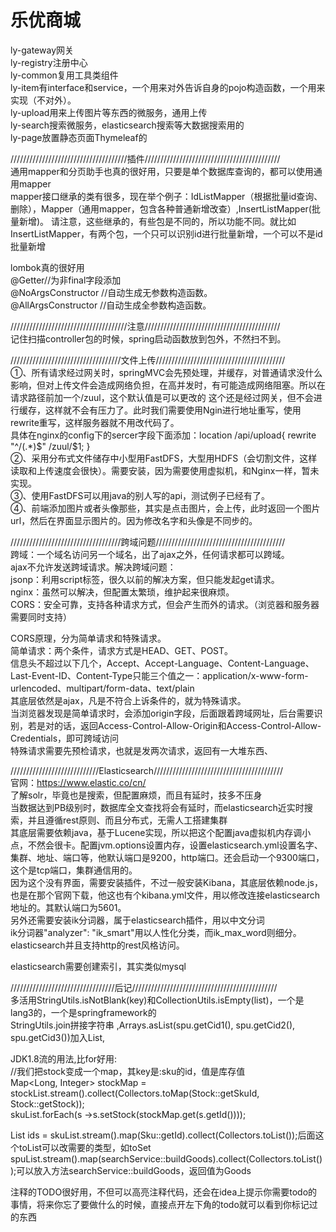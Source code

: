 ﻿# 乐优商城
ly-gateway网关  
ly-registry注册中心  
ly-common复用工具类组件  
ly-item有interface和service，一个用来对外告诉自身的pojo构造函数，一个用来实现（不对外）。  
ly-upload用来上传图片等东西的微服务，通用上传  
ly-search搜索微服务，elasticsearch搜索等大数据搜索用的  
ly-page放置静态页面Thymeleaf的  

/////////////////////////////////////插件///////////////////////////////////////////  
通用mapper和分页助手也真的很好用，只要是单个数据库查询的，都可以使用通用mapper    
mapper接口继承的类有很多，现在举个例子：IdListMapper（根据批量id查询、删除），Mapper（通用mapper，包含各种普通新增改查）,InsertListMapper(批量新增)。
请注意，这些继承的，有些包是不同的，所以功能不同。就比如InsertListMapper，有两个包，一个只可以识别id进行批量新增，一个可以不是id批量新增 

lombok真的很好用  
@Getter//为非final字段添加  
@NoArgsConstructor //自动生成无参数构造函数。  
@AllArgsConstructor //自动生成全参数构造函数。 

/////////////////////////////////////注意///////////////////////////////////////////  
记住扫描controller包的时候，spring启动函数放到包外，不然扫不到。   

///////////////////////////////////文件上传/////////////////////////////////////////   
①、所有请求经过网关时，springMVC会先预处理，并缓存，对普通请求没什么影响，但对上传文件会造成网络负担，在高并发时，有可能造成网络阻塞。所以在请求路径前加一个/zuul，这个默认值是可以更改的
这个还是经过网关，但不会进行缓存，这样就不会有压力了。此时我们需要使用Ngin进行地址重写，使用rewrite重写，这样服务器就不用改代码了。  
具体在nginx的config下的sercer字段下面添加：location /api/upload{ rewrite "^/(.*)$" /zuul/$1; }    
②、采用分布式文件储存中小型用FastDFS，大型用HDFS（会切割文件，这样读取和上传速度会很快）。需要安装，因为需要使用虚拟机，和Nginx一样，暂未实现。  
③、使用FastDFS可以用java的别人写的api，测试例子已经有了。  
④、前端添加图片或者头像那些，其实是点击图片，会上传，此时返回一个图片url，然后在界面显示图片的。因为修改名字和头像是不同步的。     

///////////////////////////////////跨域问题/////////////////////////////////////////  
跨域：一个域名访问另一个域名，出了ajax之外，任何请求都可以跨域。  
ajax不允许发送跨域请求。解决跨域问题：  
jsonp：利用script标签，很久以前的解决方案，但只能发起get请求。  
nginx：虽然可以解决，但配置太繁琐，维护起来很麻烦。  
CORS：安全可靠，支持各种请求方式，但会产生而外的请求。（浏览器和服务器需要同时支持）  

CORS原理，分为简单请求和特殊请求。  
简单请求：两个条件，请求方式是HEAD、GET、POST。   
信息头不超过以下几个，Accept、Accept-Language、Content-Language、Last-Event-ID、Content-Type只能三个值之一：application/x-www-form-urlencoded、multipart/form-data、text/plain  
其底层依然是ajax，凡是不符合上诉条件的，就为特殊请求。  
当浏览器发现是简单请求时，会添加origin字段，后面跟着跨域网址，后台需要识别，若是对的话，返回Access-Control-Allow-Origin和Access-Control-Allow-Credentials，即可跨域访问  
特殊请求需要先预检请求，也就是发两次请求，返回有一大堆东西、   

////////////////////////////Elasticsearch/////////////////////////////////////////  
官网：https://www.elastic.co/cn/    
了解solr，毕竟也是搜索，但配置麻烦，而且有延时，技多不压身  
当数据达到PB级别时，数据库全文查找将会有延时，而elasticsearch近实时搜索，并且遵循rest原则、而且分布式，无需人工搭建集群   
其底层需要依赖java，基于Lucene实现，所以把这个配置java虚拟机内存调小点，不然会很卡。配置jvm.options设置内存，设置elasticsearch.yml设置名字、集群、地址、端口等，他默认端口是9200，http端口。还会启动一个9300端口，这个是tcp端口，集群通信用的。  
因为这个没有界面，需要安装插件，不过一般安装Kibana，其底层依赖node.js，也是在那个官网下载，他这也有个kibana.yml文件，用以修改连接elasticsearch地址的。其默认端口为5601。  
另外还需要安装ik分词器，属于elasticsearch插件，用以中文分词  
ik分词器"analyzer": "ik_smart"用以人性化分类，而ik_max_word则细分。elasticsearch并且支持http的rest风格访问。   

elasticsearch需要创建索引，其实类似mysql      


/////////////////////////////////后记//////////////////////////////////////////////  
多活用StringUtils.isNotBlank(key)和CollectionUtils.isEmpty(list)，一个是lang3的，一个是springframework的   
StringUtils.join拼接字符串 ,Arrays.asList(spu.getCid1(), spu.getCid2(), spu.getCid3())加入List,  

JDK1.8流的用法,比for好用:   
//我们把stock变成一个map，其key是:sku的id，值是库存值  
Map<Long, Integer> stockMap = stockList.stream().collect(Collectors.toMap(Stock::getSkuId, Stock::getStock));  
skuList.forEach(s ->s.setStock(stockMap.get(s.getId())));  

List<Long> ids = skuList.stream().map(Sku::getId).collect(Collectors.toList());后面这个toList可以改需要的类型，如toSet  
spuList.stream().map(searchService::buildGoods).collect(Collectors.toList());可以放入方法searchService::buildGoods，返回值为Goods        

注释的TODO很好用，不但可以高亮注释代码，还会在idea上提示你需要todo的事情，将来你忘了要做什么的时候，直接点开左下角的todo就可以看到你标记过的东西
  

